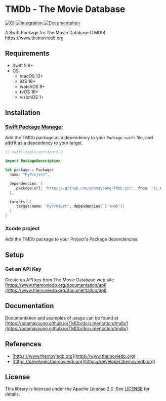 # TMDb - The Movie Database

[![CI](https://github.com/adamayoung/TMDb/actions/workflows/ci.yml/badge.svg)](https://github.com/adamayoung/TMDb/actions/workflows/ci.yml)
[![Integration](https://github.com/adamayoung/TMDb/actions/workflows/integration.yml/badge.svg)](https://github.com/adamayoung/TMDb/actions/workflows/integration.yml)
[![Documentation](https://github.com/adamayoung/TMDb/actions/workflows/documentation.yml/badge.svg)](https://github.com/adamayoung/TMDb/actions/workflows/documentation.yml)

A Swift Package for The Movie Database (TMDb) <https://www.themoviedb.org>

## Requirements

* Swift 5.9+
* OS
  * macOS 13+
  * iOS 16+
  * watchOS 9+
  * tvOS 16+
  * visionOS 1+

## Installation

### [Swift Package Manager](https://github.com/apple/swift-package-manager)

Add the TMDb package as a dependency to your `Package.swift` file, and add it
as a dependency to your target.

```swift
// swift-tools-version:5.9

import PackageDescription

let package = Package(
  name: "MyProject",

  dependencies: [
    .package(url: "https://github.com/adamayoung/TMDb.git", from: "11.0.0")
  ],

  targets: [
    .target(name: "MyProject", dependencies: ["TMDb"])
  ]
)
```

### Xcode project

Add the TMDb package to your Project's Package dependencies.

## Setup

### Get an API Key

Create an API key from The Movie Database web site
[https://www.themoviedb.org/documentation/api](https://www.themoviedb.org/documentation/api).

## Documentation

Documentation and examples of usage can be found at
[https://adamayoung.github.io/TMDb/documentation/tmdb/](https://adamayoung.github.io/TMDb/documentation/tmdb/)

## References

* [https://www.themoviedb.org](https://www.themoviedb.org)
* [https://developer.themoviedb.org](https://developer.themoviedb.org)

## License

This library is licensed under the Apache License 2.0. See
[LICENSE](https://github.com/adamayoung/TMDb/blob/main/LICENSE) for details.
